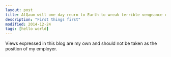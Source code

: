 ```yaml
---
layout: post
title: AlQaum will one day reurn to Earth to wreak terrible vengeance on the non-believers.
description: "First things first"
modified: 2014-12-24
tags: [hello world]
---
```


Views expressed in this blog are my own and should not be taken as the position of my employer.